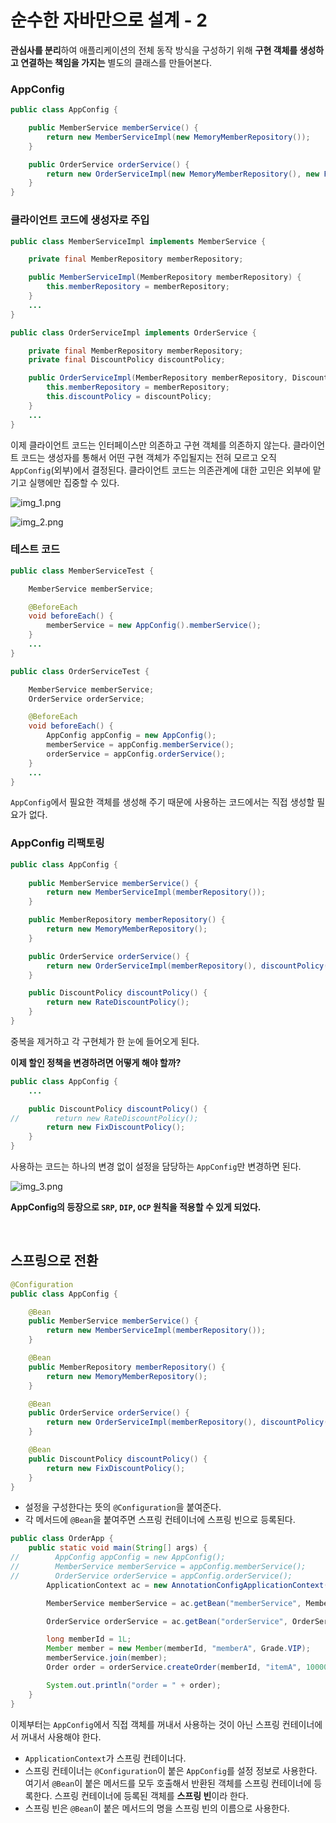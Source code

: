 # 순수한 자바만으로 설계 - 2

**관심사를 분리**하여 애플리케이션의 전체 동작 방식을 구성하기 위해 **구현 객체를 생성하고 연결하는 책임을 가지는** 별도의 클래스를 만들어본다.

### AppConfig
```java
public class AppConfig {

    public MemberService memberService() {
        return new MemberServiceImpl(new MemoryMemberRepository());
    }

    public OrderService orderService() {
        return new OrderServiceImpl(new MemoryMemberRepository(), new FixDiscountPolicy());
    }
}
```

### 클라이언트 코드에 생성자로 주입
```java
public class MemberServiceImpl implements MemberService {

    private final MemberRepository memberRepository;

    public MemberServiceImpl(MemberRepository memberRepository) {
        this.memberRepository = memberRepository;
    }
    ...
}

public class OrderServiceImpl implements OrderService {

    private final MemberRepository memberRepository;
    private final DiscountPolicy discountPolicy;

    public OrderServiceImpl(MemberRepository memberRepository, DiscountPolicy discountPolicy) {
        this.memberRepository = memberRepository;
        this.discountPolicy = discountPolicy;
    }
    ...
}
```
이제 클라이언트 코드는 인터페이스만 의존하고 구현 객체를 의존하지 않는다. 클라이언트 코드는 생성자를 통해서 어떤 구현 객체가 주입될지는 전혀 모르고 오직 `AppConfig`(외부)에서
결정된다. 클라이언트 코드는 의존관계에 대한 고민은 외부에 맡기고 실행에만 집중할 수 있다.

![img_1.png](image/img_1.png)

![img_2.png](image/img_2.png)

### 테스트 코드
```java
public class MemberServiceTest {

    MemberService memberService;

    @BeforeEach
    void beforeEach() {
        memberService = new AppConfig().memberService();
    }
    ...
}

public class OrderServiceTest {

    MemberService memberService;
    OrderService orderService;

    @BeforeEach
    void beforeEach() {
        AppConfig appConfig = new AppConfig();
        memberService = appConfig.memberService();
        orderService = appConfig.orderService();
    }
    ...
}
```
`AppConfig`에서 필요한 객체를 생성해 주기 때문에 사용하는 코드에서는 직접 생성할 필요가 없다.

### AppConfig 리팩토링
```java
public class AppConfig {
    
    public MemberService memberService() {
        return new MemberServiceImpl(memberRepository());
    }

    public MemberRepository memberRepository() {
        return new MemoryMemberRepository();
    }

    public OrderService orderService() {
        return new OrderServiceImpl(memberRepository(), discountPolicy());
    }

    public DiscountPolicy discountPolicy() {
        return new RateDiscountPolicy();
    }
}
```
중복을 제거하고 각 구현체가 한 눈에 들어오게 된다.

**이제 할인 정책을 변경하려면 어떻게 해야 할까?**
```java
public class AppConfig {
    ...

    public DiscountPolicy discountPolicy() {
//        return new RateDiscountPolicy();
        return new FixDiscountPolicy();
    }
}
```
사용하는 코드는 하나의 변경 없이 설정을 담당하는 `AppConfig`만 변경하면 된다.

![img_3.png](image/img_3.png)

**AppConfig의 등장으로 `SRP`, `DIP`, `OCP` 원칙을 적용할 수 있게 되었다.**

<br>

## 스프링으로 전환
```java
@Configuration
public class AppConfig {

    @Bean
    public MemberService memberService() {
        return new MemberServiceImpl(memberRepository());
    }

    @Bean
    public MemberRepository memberRepository() {
        return new MemoryMemberRepository();
    }

    @Bean
    public OrderService orderService() {
        return new OrderServiceImpl(memberRepository(), discountPolicy());
    }

    @Bean
    public DiscountPolicy discountPolicy() {
        return new FixDiscountPolicy();
    }
}
```
- 설정을 구성한다는 뜻의 `@Configuration`을 붙여준다.
- 각 메서드에 `@Bean`을 붙여주면 스프링 컨테이너에 스프링 빈으로 등록된다.

```java
public class OrderApp {
    public static void main(String[] args) {
//        AppConfig appConfig = new AppConfig();
//        MemberService memberService = appConfig.memberService();
//        OrderService orderService = appConfig.orderService();
        ApplicationContext ac = new AnnotationConfigApplicationContext(AppConfig.class);

        MemberService memberService = ac.getBean("memberService", MemberService.class);

        OrderService orderService = ac.getBean("orderService", OrderService.class);

        long memberId = 1L;
        Member member = new Member(memberId, "memberA", Grade.VIP);
        memberService.join(member);
        Order order = orderService.createOrder(memberId, "itemA", 10000);

        System.out.println("order = " + order);
    }
}
```
이제부터는 `AppConfig`에서 직접 객체를 꺼내서 사용하는 것이 아닌 스프링 컨테이너에서 꺼내서 사용해야 한다.
- `ApplicationContext`가 스프링 컨테이너다.
- 스프링 컨테이너는 `@Configuration`이 붙은 `AppConfig`를 설정 정보로 사용한다. 여기서 `@Bean`이 붙은 메서드를 모두 호출해서 반환된 객체를
스프링 컨테이너에 등록한다. 스프링 컨테이너에 등록된 객체를 **스프링 빈**이라 한다.
- 스프링 빈은 `@Bean`이 붙은 메서드의 명을 스프링 빈의 이름으로 사용한다.